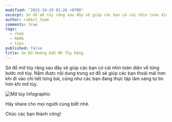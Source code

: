 ```yaml
---
modified: "2015-10-29 01:26 +0700"
excerpt: Sơ đồ mở tủy răng sau đây sẽ giúp các bạn có cái nhìn toàn diện về từng bước mở tủy
author: rabbit_team
comments: true
tags: 
  - rhm5
  - RHM6
  - tips
published: false
title: Sơ Đồ Hướng Dẫn Mở Tủy Răng
---
```


Sơ đồ mở tủy răng sau đây sẽ giúp các bạn có cái nhìn toàn diện về từng bước mở tủy.
Nắm được nội dung trong sơ đồ sẽ giúp các bạn thoải mái hơn khi đi vào chi tiết từng bài, cũng như các bạn đang thực tập lâm sàng tự tin hơn khi mở tủy.

![Mở tủy Infographic]({{site.baseurl}}/images/posts/mo_tuy.png)

Hãy share cho mọi người cùng biết nhé.

Chúc các bạn thành công!